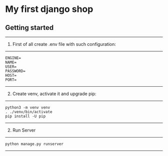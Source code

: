 # My first django shop

## Getting started
--------

1. First of all create .env file with such configuration:
***
    ENGINE=
    NAME=
    USER=
    PASSWORD=
    HOST=
    PORT=
***
2. Create venv, activate it and upgrade pip:
***
    python3 -m venv venv
    . ./venv/bin/activate
    pip install -U pip
***
2. Run Server
***
    python manage.py runserver
***